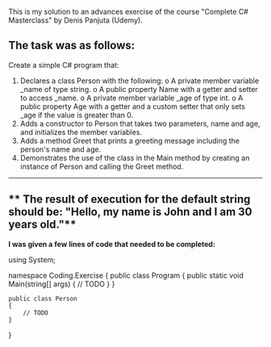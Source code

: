 This is my solution to an advances exercise of the course "Complete C# Masterclass" by Denis Panjuta (Udemy). 

## The task was as follows: ##
  Create a simple C# program that:
  1.	Declares a class Person with the following:
      o	A private member variable _name of type string.
      o	A public property Name with a getter and setter to access _name.
      o	A private member variable _age of type int.
      o	A public property Age with a getter and a custom setter that only sets _age if the value is greater than 0.
  2.	Adds a constructor to Person that takes two parameters, name and age, and initializes the member variables.
  3.	Adds a method Greet that prints a greeting message including the person's name and age.
  4.	Demonstrates the use of the class in the Main method by creating an instance of Person and calling the Greet method.
----
** The result of execution for the default string should be:
  "Hello, my name is John and I am 30 years old."**
----


**I was given a few lines of code that needed to be completed:**

using System;

namespace Coding.Exercise
{
    public class Program
    {
        public static void Main(string[] args)
        {
            // TODO
        }
    }

    public class Person
    {
        // TODO
    }
}


